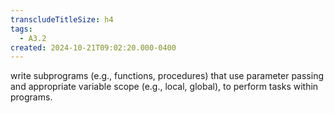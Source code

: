 ```yaml
---
transcludeTitleSize: h4
tags:
  - A3.2
created: 2024-10-21T09:02:20.000-0400
---
```

write subprograms (e.g., functions, procedures) that use parameter passing and appropriate variable scope (e.g., local, global), to perform tasks within programs.